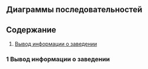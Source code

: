 ## Диаграммы последовательностей

## Содержание 
1. [Вывод информации о заведении](#1)

### 1 Вывод информации о заведении <a name="1"></a>
![]()

